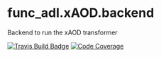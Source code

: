 # func_adl.xAOD.backend
 Backend to run the xAOD transformer


[![Travis Build Badge](https://travis-ci.org/iris-hep/func_adl.xAOD.backend.svg?branch=master)](https://travis-ci.org/iris-hep/func_adl.xAOD.backend)
[![Code Coverage](https://codecov.io/gh/iris-hep/func_adl.xAOD.backend/graph/badge.svg)](https://codecov.io/gh/iris-hep/func_adl.xAOD.backend)
